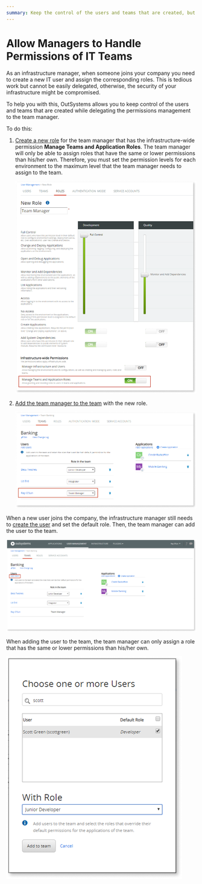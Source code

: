```yaml
---
summary: Keep the control of the users and teams that are created, but delegate the permission management to the team manager.
---
```


# Allow Managers to Handle Permissions of IT Teams

As an infrastructure manager, when someone joins your company you need to create a new IT user and assign the corresponding roles. This is tedious work but cannot be easily delegated, otherwise, the security of your infrastructure might be compromised.

To help you with this, OutSystems allows you to keep control of the users and teams that are created while delegating the permissions management to the team manager.

To do this:

1. [Create a new role](create-an-it-role.md#create-a-new-role) for the team manager that has the infrastructure-wide permission **Manage Teams and Application Roles**. The team manager will only be able to assign roles that have the same or lower permissions than his/her own. Therefore, you must set the permission levels for each environment to the maximum level that the team manager needs to assign to the team.  

    ![](images/managers-handle-teams-new-role-lt.png?width=800)

1. [Add the team manager to the team](create-an-it-team.md#add-it-users-to-the-team) with the new role.  

    ![](images/managers-handle-teams-add-to-team-lt.png)

When a new user joins the company, the infrastructure manager still needs to [create the user](create-an-it-user.md) and set the default role. Then, the team manager can add the user to the team.

![](images/managers-handle-teams-add-users-lt.png)

When adding the user to the team, the team manager can only assign a role that has the same or lower permissions than his/her own.

![](images/managers-handle-teams-add-user-role-lt.png)